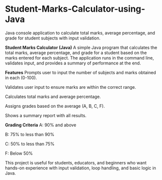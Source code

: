 # Student-Marks-Calculator-using-Java
Java console application to calculate total marks, average percentage, and grade for student subjects with input validation.

**Student Marks Calculator (Java)**
A simple Java program that calculates the total marks, average percentage, and grade for a student based on the marks entered for each subject. The application runs in the command line, validates input, and provides a summary of performance at the end.

**Features**
Prompts user to input the number of subjects and marks obtained in each (0-100).

Validates user input to ensure marks are within the correct range.

Calculates total marks and average percentage.

Assigns grades based on the average (A, B, C, F).

Shows a summary report with all results.

**Grading Criteria**
A: 90% and above

B: 75% to less than 90%

C: 50% to less than 75%

F: Below 50%

This project is useful for students, educators, and beginners who want hands-on experience with input validation, loop handling, and basic logic in Java.
